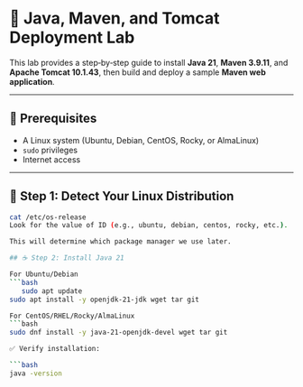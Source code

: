 # 🚀 Java, Maven, and Tomcat Deployment Lab

This lab provides a step‑by‑step guide to install **Java 21**, **Maven 3.9.11**, and **Apache Tomcat 10.1.43**, then build and deploy a sample **Maven web application**.

---

## 📌 Prerequisites
- A Linux system (Ubuntu, Debian, CentOS, Rocky, or AlmaLinux)
- `sudo` privileges
- Internet access

---

## 📝 Step 1: Detect Your Linux Distribution

```bash
cat /etc/os-release
Look for the value of ID (e.g., ubuntu, debian, centos, rocky, etc.).

This will determine which package manager we use later.

## ☕ Step 2: Install Java 21

For Ubuntu/Debian
```bash
   sudo apt update
sudo apt install -y openjdk-21-jdk wget tar git

For CentOS/RHEL/Rocky/AlmaLinux
```bash
sudo dnf install -y java-21-openjdk-devel wget tar git

✅ Verify installation:

```bash
java -version




